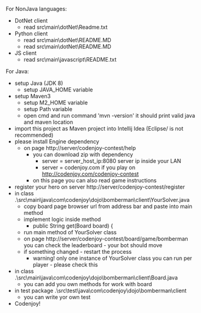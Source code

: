 For NonJava languages:
- DotNet client
    + read src\main\dotNet\Readme.txt
- Python client
    + read src\main\dotNet\README.MD
    + read src\main\dotNet\README.MD
- JS client
    + read src\main\javascript\README.txt

For Java:
- setup Java (JDK 8)
    + setup JAVA_HOME variable
- setup Maven3
    + setup M2_HOME variable
    + setup Path variable
    + open cmd and run command 'mvn -version' it should print valid java and maven location
- import this project as Maven project into Intellij Idea (Eclipse/ is not recommended)
- please install Engine dependency
    + on page http://server/codenjoy-contest/help
        * you can download zip with dependency
            - server = server_host_ip:8080 server ip inside your LAN
            - server = codenjoy.com if you play on http://codenjoy.com/codenjoy-contest
        * on this page you can also read game instructions
- register your hero on server http://server/codenjoy-contest/register
- in class .\src\main\java\com\codenjoy\dojo\bomberman\client\YourSolver.java
    + copy board page browser url from address bar and paste into main method
    + implement logic inside method
        * public String get(Board board) {
    + run main method of YourSolver class
    + on page http://server/codenjoy-contest/board/game/bomberman you can check the leaderboard - your bot should move
    + if something changed - restart the process
        * warning! only one instance of YourSolver class you can run per player - please check this
- in class .\src\main\java\com\codenjoy\dojo\bomberman\client\Board.java
    + you can add you own methods for work with board
- in test package .\src\test\java\com\codenjoy\dojo\bomberman\client
    + you can write yor own test
- Codenjoy!